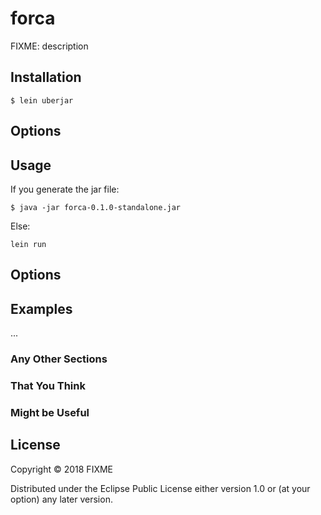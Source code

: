 # forca

FIXME: description

## Installation

    $ lein uberjar 

## Options

## Usage

If you generate the jar file:

    $ java -jar forca-0.1.0-standalone.jar

Else:

    lein run

## Options


## Examples
...

### Any Other Sections
### That You Think
### Might be Useful

## License

Copyright © 2018 FIXME

Distributed under the Eclipse Public License either version 1.0 or (at
your option) any later version.
